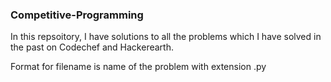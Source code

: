 ### Competitive-Programming

In this repsoitory, I have solutions to all the problems which I have solved in the past on Codechef and Hackerearth.

Format for filename is name of the problem with extension .py
